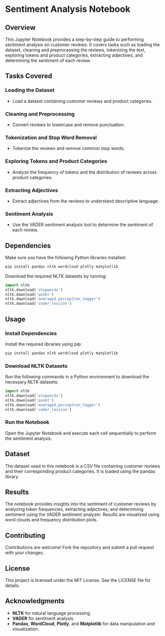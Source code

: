 # Sentiment Analysis Notebook

## Overview
This Jupyter Notebook provides a step-by-step guide to performing sentiment analysis on customer reviews. It covers tasks such as loading the dataset, cleaning and preprocessing the reviews, tokenizing the text, exploring tokens and product categories, extracting adjectives, and determining the sentiment of each review.

## Tasks Covered

### Loading the Dataset
- Load a dataset containing customer reviews and product categories.

### Cleaning and Preprocessing
- Convert reviews to lowercase and remove punctuation.

### Tokenization and Stop Word Removal
- Tokenize the reviews and remove common stop words.

### Exploring Tokens and Product Categories
- Analyze the frequency of tokens and the distribution of reviews across product categories.

### Extracting Adjectives
- Extract adjectives from the reviews to understand descriptive language.

### Sentiment Analysis
- Use the VADER sentiment analysis tool to determine the sentiment of each review.

## Dependencies
Make sure you have the following Python libraries installed:

```bash
pip install pandas nltk wordcloud plotly matplotlib
```

Download the required NLTK datasets by running:

```python
import nltk
nltk.download('stopwords')
nltk.download('punkt')
nltk.download('averaged_perceptron_tagger')
nltk.download('vader_lexicon')
```

## Usage

### Install Dependencies
Install the required libraries using pip:

```bash
pip install pandas nltk wordcloud plotly matplotlib
```

### Download NLTK Datasets
Run the following commands in a Python environment to download the necessary NLTK datasets:

```python
import nltk
nltk.download('stopwords')
nltk.download('punkt')
nltk.download('averaged_perceptron_tagger')
nltk.download('vader_lexicon')
```

### Run the Notebook
Open the Jupyter Notebook and execute each cell sequentially to perform the sentiment analysis.

## Dataset
The dataset used in this notebook is a CSV file containing customer reviews and their corresponding product categories. It is loaded using the pandas library.

## Results
The notebook provides insights into the sentiment of customer reviews by analyzing token frequencies, extracting adjectives, and determining sentiment using the VADER sentiment analyzer. Results are visualized using word clouds and frequency distribution plots.

## Contributing
Contributions are welcome! Fork the repository and submit a pull request with your changes.

## License
This project is licensed under the MIT License. See the LICENSE file for details.

## Acknowledgments
- **NLTK** for natural language processing.
- **VADER** for sentiment analysis.
- **Pandas**, **WordCloud**, **Plotly**, and **Matplotlib** for data manipulation and visualization.
